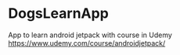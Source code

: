 # DogsLearnApp
App to learn android jetpack with course in Udemy
https://www.udemy.com/course/androidjetpack/